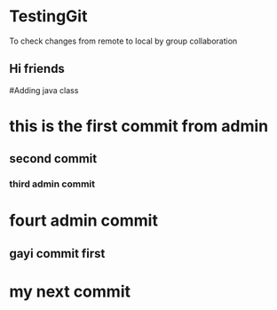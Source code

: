 # TestingGit
To check changes from remote to local by group collaboration

## Hi friends
#Adding java class

# this is the first commit from admin

## second commit

### third admin commit
# fourt admin commit
## gayi commit first
# my next commit
